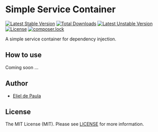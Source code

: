 # Simple Service Container

[![Latest Stable Version](https://poser.pugx.org/elieldepaula/container/v/stable)](https://packagist.org/packages/elieldepaula/container)
[![Total Downloads](https://poser.pugx.org/elieldepaula/container/downloads)](https://packagist.org/packages/elieldepaula/container)
[![Latest Unstable Version](https://poser.pugx.org/elieldepaula/container/v/unstable)](https://packagist.org/packages/elieldepaula/container)
[![License](https://poser.pugx.org/elieldepaula/container/license)](https://packagist.org/packages/elieldepaula/container)
[![composer.lock](https://poser.pugx.org/elieldepaula/container/composerlock)](https://packagist.org/packages/elieldepaula/container)

A simple service container for dependency injection.

## How to use
Coming soon ...

## Author

- [Eliel de Paula](https://elieldepaula.com.br)

## License

The MIT License (MIT). Please see [LICENSE](LICENSE) for more information.